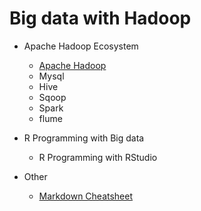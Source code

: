 # Big data with Hadoop

* Apache Hadoop Ecosystem
    * [Apache Hadoop](Install-Hadoop.md)
    * Mysql
    * Hive
    * Sqoop
    * Spark
    * flume
* R Programming with Big data
    * R Programming with RStudio
 
* Other
    * [Markdown Cheatsheet](https://github.com/adam-p/markdown-here/wiki/Markdown-Cheatsheet)




